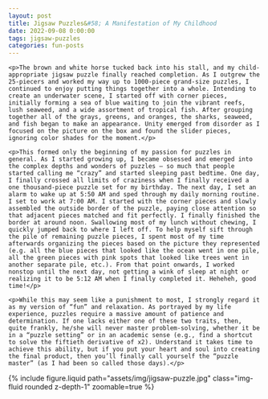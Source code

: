 ```yaml
---
layout: post
title: Jigsaw Puzzles&#58; A Manifestation of My Childhood
date: 2022-09-08 0:00:00
tags: jigsaw-puzzles
categories: fun-posts
---
```


<div>

    <p>The brown and white horse tucked back into his stall, and my child-appropriate jigsaw puzzle finally reached completion. As I outgrew the 25-piecers and worked my way up to 1000-piece grand-size puzzles, I continued to enjoy putting things together into a whole. Intending to create an underwater scene, I started off with corner pieces, initially forming a sea of blue waiting to join the vibrant reefs, lush seaweed, and a wide assortment of tropical fish. After grouping together all of the grays, greens, and oranges, the sharks, seaweed, and fish began to make an appearance. Unity emerged from disorder as I focused on the picture on the box and found the slider pieces, ignoring color shades for the moment.</p>

    <p>This formed only the beginning of my passion for puzzles in general. As I started growing up, I became obsessed and emerged into the complex depths and wonders of puzzles — so much that people started calling me “crazy” and started sleeping past bedtime. One day, I finally crossed all limits of craziness when I finally received a one thousand-piece puzzle set for my birthday. The next day, I set an alarm to wake up at 5:50 AM and sped through my daily morning routine. I set to work at 7:00 AM. I started with the corner pieces and slowly assembled the outside border of the puzzle, paying close attention so that adjacent pieces matched and fit perfectly. I finally finished the border at around noon. Swallowing most of my lunch without chewing, I quickly jumped back to where I left off. To help myself sift through the pile of remaining puzzle pieces, I spent most of my time afterwards organizing the pieces based on the picture they represented (e.g. all the blue pieces that looked like the ocean went in one pile, all the green pieces with pink spots that looked like trees went in another separate pile, etc.). From that point onwards, I worked nonstop until the next day, not getting a wink of sleep at night or realizing it to be 5:12 AM when I finally completed it. Heheheh, good time!</p>

    <p>While this may seem like a punishment to most, I strongly regard it as my version of “fun” and relaxation. As portrayed by my life experience, puzzles require a massive amount of patience and determination. If one lacks either one of these two traits, then, quite frankly, he/she will never master problem-solving, whether it be in a “puzzle setting” or in an academic sense (e.g., find a shortcut to solve the fiftieth derivative of x2). Understand it takes time to achieve this ability, but if you put your heart and soul into creating the final product, then you’ll finally call yourself the “puzzle master” (as I had been so called those days).</p>

</div>

<div class="row mt-3">
    <div class="col-sm mt-3 mt-md-0">
        {% include figure.liquid path="assets/img/jigsaw-puzzle.jpg" class="img-fluid rounded z-depth-1" zoomable=true %}
    </div>
</div>
